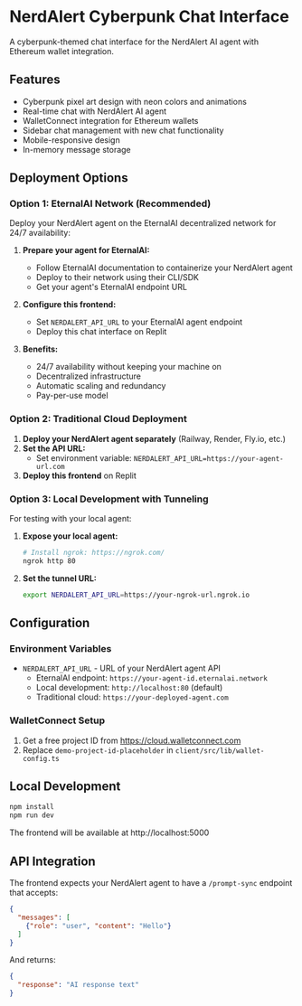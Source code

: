 # NerdAlert Cyberpunk Chat Interface

A cyberpunk-themed chat interface for the NerdAlert AI agent with Ethereum wallet integration.

## Features

- Cyberpunk pixel art design with neon colors and animations
- Real-time chat with NerdAlert AI agent
- WalletConnect integration for Ethereum wallets
- Sidebar chat management with new chat functionality
- Mobile-responsive design
- In-memory message storage

## Deployment Options

### Option 1: EternalAI Network (Recommended)

Deploy your NerdAlert agent on the EternalAI decentralized network for 24/7 availability:

1. **Prepare your agent for EternalAI:**
   - Follow EternalAI documentation to containerize your NerdAlert agent
   - Deploy to their network using their CLI/SDK
   - Get your agent's EternalAI endpoint URL

2. **Configure this frontend:**
   - Set `NERDALERT_API_URL` to your EternalAI agent endpoint
   - Deploy this chat interface on Replit

3. **Benefits:**
   - 24/7 availability without keeping your machine on
   - Decentralized infrastructure
   - Automatic scaling and redundancy
   - Pay-per-use model

### Option 2: Traditional Cloud Deployment

1. **Deploy your NerdAlert agent separately** (Railway, Render, Fly.io, etc.)
2. **Set the API URL:**
   - Set environment variable: `NERDALERT_API_URL=https://your-agent-url.com`
3. **Deploy this frontend** on Replit

### Option 3: Local Development with Tunneling

For testing with your local agent:

1. **Expose your local agent:**
   ```bash
   # Install ngrok: https://ngrok.com/
   ngrok http 80
   ```

2. **Set the tunnel URL:**
   ```bash
   export NERDALERT_API_URL=https://your-ngrok-url.ngrok.io
   ```

## Configuration

### Environment Variables

- `NERDALERT_API_URL` - URL of your NerdAlert agent API 
  - EternalAI endpoint: `https://your-agent-id.eternalai.network`
  - Local development: `http://localhost:80` (default)
  - Traditional cloud: `https://your-deployed-agent.com`

### WalletConnect Setup

1. Get a free project ID from https://cloud.walletconnect.com
2. Replace `demo-project-id-placeholder` in `client/src/lib/wallet-config.ts`

## Local Development

```bash
npm install
npm run dev
```

The frontend will be available at http://localhost:5000

## API Integration

The frontend expects your NerdAlert agent to have a `/prompt-sync` endpoint that accepts:

```json
{
  "messages": [
    {"role": "user", "content": "Hello"}
  ]
}
```

And returns:

```json
{
  "response": "AI response text"
}
```